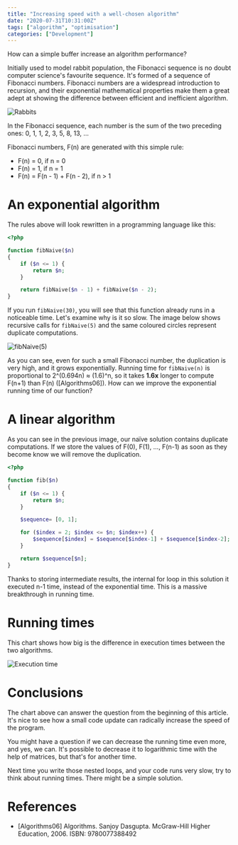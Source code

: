 ```yaml
---
title: "Increasing speed with a well-chosen algorithm"
date: "2020-07-31T10:31:00Z"
tags: ["algorithm", "optimisation"]
categories: ["Development"]
---
```


How can a simple buffer increase an algorithm performance?
<!--more-->

Initially used to model rabbit population, the Fibonacci sequence is no doubt computer 
science's favourite sequence. It's formed of a sequence of Fibonacci numbers. Fibonacci numbers
are a widespread introduction to recursion, and their exponential mathematical properties make
them a great adept at showing the difference between efficient and inefficient algorithm.

![Rabbits](/img/increasing-speed-with-a-well-chosen-algorithm/fib-rabbits.svg#75percent "Rabbits")

In the Fibonacci sequence, each number is the sum of the two preceding ones: 0, 1, 1, 2, 3, 5, 8, 13, ...

Fibonacci numbers, F(n) are generated with this simple rule:

- F(n) = 0, if n = 0
- F(n) = 1, if n = 1
- F(n) = F(n - 1) + F(n - 2), if n > 1

# An exponential algorithm

The rules above will look rewritten in a programming language like this:

```php
<?php 

function fibNaive($n)
{
    if ($n <= 1) {
        return $n;
    }

    return fibNaive($n - 1) + fibNaive($n - 2);
}
```
If you run `fibNaive(30)`, you will see that this function already runs in a noticeable time.
Let's examine why is it so slow. The image below shows recursive calls for `fibNaive(5)`
and the same coloured circles represent duplicate computations.

![fibNaive(5)](/img/increasing-speed-with-a-well-chosen-algorithm/fib5.jpeg#75percent)

As you can see, even for such a small Fibonacci number, the duplication is very high, and it grows exponentially.
Running time for `fibNaive(n)` is proportional to 2^(0.694n) ≈ (1.6)^n, so it takes **1.6x** longer
to compute F(n+1) than F(n) ([Algorithms06]). How can we improve the exponential running time of our function?

# A linear algorithm

As you can see in the previous image, our naïve solution contains duplicate computations.
If we store the values of F(0), F(1), ..., F(n-1) as soon as they become know we will remove the duplication.

```php
<?php 

function fib($n)
{
    if ($n <= 1) {
        return $n;
    }

    $sequence= [0, 1];

    for ($index = 2; $index <= $n; $index++) {
        $sequence[$index] = $sequence[$index-1] + $sequence[$index-2];
    }

    return $sequence[$n];
}
```

Thanks to storing intermediate results, the internal for loop in this solution it executed n-1 time,
instead of the exponential time. This is a massive breakthrough in running time.

# Running times

This chart shows how big is the difference in execution times between the two algorithms.

![Execution time](/img/increasing-speed-with-a-well-chosen-algorithm/execution-time.png#75percent "Execution time")

# Conclusions

The chart above can answer the question from the beginning of this article. It's nice to see how
a small code update can radically increase the speed of the program. 

You might have a question if we can decrease the running time even more, and yes, we can.
It's possible to decrease it to logarithmic time with the help of matrices, but that's for another time.

Next time you write those nested loops, and your code runs very slow, try to think about running times.
There might be a simple solution.

# References

- [Algorithms06] Algorithms. Sanjoy Dasgupta. McGraw-Hill Higher Education, 2006. ISBN: 9780077388492
